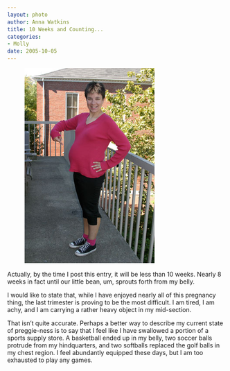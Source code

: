 ```yaml
--- 
layout: photo
author: Anna Watkins
title: 10 Weeks and Counting...
categories: 
- Molly
date: 2005-10-05
---
```


<figure><img class="photo" src="/photos/10-Weeks-to-Go.jpg"></figure>

Actually, by the time I post this entry, it will be less than 10 weeks. Nearly
8 weeks in fact until our little bean, um, sprouts forth from my belly.

I would like to state that, while I have enjoyed nearly all of this pregnancy
thing, the last trimester is proving to be the most difficult. I am tired, I
am achy, and I am carrying a rather heavy object in my mid-section.

That isn’t quite accurate. Perhaps a better way to describe my current state
of preggie-ness is to say that I feel like I have swallowed a portion of a
sports supply store. A basketball ended up in my belly, two soccer balls
protrude from my hindquarters, and two softballs replaced the golf balls in my
chest region. I feel abundantly equipped these days, but I am too exhausted to
play any games.

